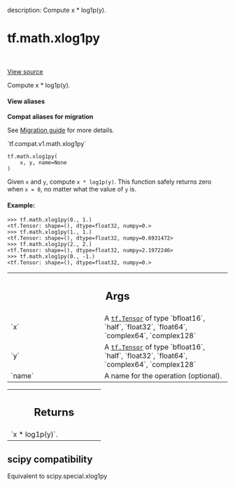 description: Compute x * log1p(y).

<div itemscope itemtype="http://developers.google.com/ReferenceObject">
<meta itemprop="name" content="tf.math.xlog1py" />
<meta itemprop="path" content="Stable" />
</div>

# tf.math.xlog1py

<!-- Insert buttons and diff -->

<table class="tfo-notebook-buttons tfo-api nocontent" align="left">

</table>

<a target="_blank" href="/code/stable/tensorflow/python/ops/math_ops.py">View source</a>



Compute x * log1p(y).

<section class="expandable">
  <h4 class="showalways">View aliases</h4>
  <p>
<b>Compat aliases for migration</b>
<p>See
<a href="https://www.tensorflow.org/guide/migrate">Migration guide</a> for
more details.</p>
<p>`tf.compat.v1.math.xlog1py`</p>
</p>
</section>

<pre class="devsite-click-to-copy prettyprint lang-py tfo-signature-link">
<code>tf.math.xlog1py(
    x, y, name=None
)
</code></pre>



<!-- Placeholder for "Used in" -->

Given `x` and `y`, compute `x * log1p(y)`. This function safely returns
zero when `x = 0`, no matter what the value of `y` is.

#### Example:



```
>>> tf.math.xlog1py(0., 1.)
<tf.Tensor: shape=(), dtype=float32, numpy=0.>
>>> tf.math.xlog1py(1., 1.)
<tf.Tensor: shape=(), dtype=float32, numpy=0.6931472>
>>> tf.math.xlog1py(2., 2.)
<tf.Tensor: shape=(), dtype=float32, numpy=2.1972246>
>>> tf.math.xlog1py(0., -1.)
<tf.Tensor: shape=(), dtype=float32, numpy=0.>
```

<!-- Tabular view -->
 <table class="responsive fixed orange">
<colgroup><col width="214px"><col></colgroup>
<tr><th colspan="2"><h2 class="add-link">Args</h2></th></tr>

<tr>
<td>
`x`
</td>
<td>
A <a href="../../tf/Tensor.md"><code>tf.Tensor</code></a> of type `bfloat16`, `half`, `float32`, `float64`,
`complex64`, `complex128`
</td>
</tr><tr>
<td>
`y`
</td>
<td>
A <a href="../../tf/Tensor.md"><code>tf.Tensor</code></a> of type `bfloat16`, `half`, `float32`, `float64`,
`complex64`, `complex128`
</td>
</tr><tr>
<td>
`name`
</td>
<td>
A name for the operation (optional).
</td>
</tr>
</table>



<!-- Tabular view -->
 <table class="responsive fixed orange">
<colgroup><col width="214px"><col></colgroup>
<tr><th colspan="2"><h2 class="add-link">Returns</h2></th></tr>
<tr class="alt">
<td colspan="2">
`x * log1p(y)`.
</td>
</tr>

</table>




 <section><devsite-expandable expanded>
 <h2 class="showalways">scipy compatibility</h2>

Equivalent to scipy.special.xlog1py


 </devsite-expandable></section>


